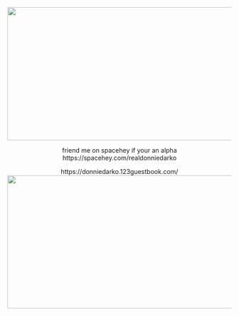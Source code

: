 
<p align="center">
  <img width="600" height="300" src="https://i.pinimg.com/564x/65/03/c7/6503c7dd76b8d51e0408a2f5bd1c96f1.jpg">

  <p align="center">
  friend me on spacehey if your an alpha
  https://spacehey.com/realdonniedarko
    <p align="center">
      https://donniedarko.123guestbook.com/  <img width="600" height="300" src="https://donniedarko.123guestbook.com/img/cheers.gif">

</p>
<!---
thedonniedarko/thedonniedarko is a ✨ special ✨ repository because its `README.md` (this file) appears on your GitHub profile.
You can click the Preview link to take a look at your changes.
--->
